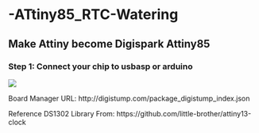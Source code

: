 # -ATtiny85_RTC-Watering
<h2>Make Attiny become Digispark Attiny85</h2>
<h3>Step 1: Connect your chip to usbasp or arduino</h3>
<img src="https://user-images.githubusercontent.com/57071897/157094764-244a354f-0764-4a86-873f-faf7e09841ed.png"</img>

<p>Board Manager URL: http://digistump.com/package_digistump_index.json</p>
<p>Reference DS1302 Library From: https://github.com/little-brother/attiny13-clock</p>
